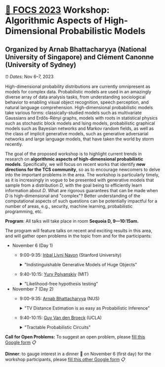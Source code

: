 # [🦊 FOCS 2023](https://focs.computer.org/2023/) Workshop: Algorithmic Aspects of High-Dimensional Probabilistic Models
## Organized by Arnab Bhattacharyya (National University of Singapore) and Clément Canonne (University of Sydney)

⏰ _Dates:_ Nov 6–7, 2023

High-dimensional probability distributions are currently omnipresent as models for complex data. Probabilistic models are used in an amazingly diverse array of data analysis tasks, from understanding sociological behavior to enabling visual object recognition, speech perception, and natural language comprehension. High-dimensional probabilistic models take various forms: classically-studied models such as multivariate Gaussians and Erdős-Rényi graphs, models with roots in statistical physics such as stochastic block models and Ising models, probabilistic graphical models such as Bayesian networks and Markov random fields, as well as the class of implicit generative models, such as generative adversarial networks and large language models, that have taken the world by storm recently. 

The goal of the proposed workshop is to highlight current trends in research on __algorithmic aspects of high-dimensional probabilistic models__. Specifically, we will focus on recent works that identify __new directions for the TCS community__, so as to encourage newcomers to delve into the important problems in the area. The workshop is particularly timely, as it is increasingly in vogue to be presented with generative models that sample from a distribution _D_, with the goal being to efficiently learn information about _D_. What are rigorous guarantees that can be made when _D_ is high-dimensional and  "complex"? Better understanding of the computational aspects of such questions can  be potentially impactful for a number of areas, e.g., security, machine learning, probabilistic programming, etc.

__Program__: All talks will take place in room __Sequoia D, 9—10:15am.__

The program will feature talks on recent and exciting results in this area, and will gather open problems in the topic from and for the participants: 

* November 6 (Day 1)
  * 9:00-9:35: [Inbal Livni Navon](http://inballn.su.domains/) (Stanford University)
    <details>

    <summary>"Indistinguishable Generative Models of Huge Objects"</summary>
    
    #### Abstract:
    In this talk I am going to discuss generative models of huge objects, from the perspective of a recent notion called outcome indistinguishability. In generative models, the goal is to generate a distribution that is similar to a specific input object (or distribution). When the input object is huge and complex and cannot be read entirely, how do we find a generative model for our object? How do we define similarity between our model and the object? In our work, we answer both questions using outcome indistinguishability. In the talk, I am going to explain what outcome indistinguishability is, and how it is helpful in our setting of learning generative models.     
    </details>

  * 9:40-10:15: [Yury Polyanskiy](https://people.lids.mit.edu/yp/homepage/) (MIT)    
    <details>
    <summary>"Likelihood-free hypothesis testing"</summary>
    
    #### Abstract:
    Modern theoretical models in particle physics, climate modeling etc often provide predictions in the form of extremely complex simulators. Thus, in order to empirically validate such theories a statistician needs to compare an experimental sample against several simulated ones, corresponding to different choices of phenomenological parameters of the theory. This area of work, known under the names of likelihood-free inference (LFI) or simulation-based inference, can be seen as extension of classical two-sample testing to more than two samples. In this talk we will present minimax sample complexities and discover the existence of a tradeoff between the sizes of experimental sample and the simulated ones, in particular showing the possibility of testing hypotheses without estimating densities. As a by-product of this tradeoff we discover (a) a universal relation between the sample complexities of goodness-of-fit (identity) testing and density estimation; (b) new methods for optimal two-sample and indentity testing based on classification accuracy.

    Joint work with Patrik Gerber (MIT) and Yanjun Han (Courant).    
    </details>
* November 7 (Day 2)
  * 9:00-9:35: [Arnab Bhattacharyya](https://www.comp.nus.edu.sg/~arnab/) (NUS)
    <details>

    <summary>"TV Distance Estimation is as easy as Probabilistic Inference"</summary>
    
    #### Abstract:
    We discuss the algorithmic problem of computing the total variation (TV) distance between two high-dimensional probability distributions.   Two highlights are:
    1. The problem of exactly computing the TV distance between two product distributions is #P-complete. This is in stark contrast with other distance measures such as KL, Chi-square, and Hellinger which tensorize over the marginals leading to efficient algorithms.
    2.  We show a novel connection between TV distance estimation and probabilistic inference. In particular, we present an efficient, structure-preserving reduction from relative approximation of TV distance to probabilistic inference over directed graphical models. This reduction leads to a fully polynomial randomized approximation scheme (FPRAS) for estimating TV distances between distributions that are defined by Bayes nets of bounded treewidth. Our approach employs a new notion of partial couplings of high-dimensional distributions, which might be of independent interest.
       
    Joint work with Sutanu Gayen (IIT Kanpur), Kuldeep Meel (Toronto & NUS), Dimitrios Myrisiotis (NUS), A. Pavan (Iowa State), and N.V. Vinodchandran (U. Nebraska Lincoln).
    </details>
  * 9:40-10:15: [Guy Van den Broeck](https://web.cs.ucla.edu/~guyvdb/) (UCLA)
    <details>

    <summary>"Tractable Probabilistic Circuits"</summary>
    
    #### Abstract:
    Probabilistic circuits represent joint distributions as computation graphs, akin to neural networks. They move beyond other deep generative models and probabilistic graphical models by guaranteeing tractable probabilistic inference for certain classes of queries: marginal probabilities, entropies, expectations, causal effects, etc. Probabilistic circuit models are now also effectively learned from data at scale, and achieve state-of-the-art results in constrained sampling from both language models and natural image distributions. This talk will overview recent developments in efficient probabilistic inference, as well as connections to the theory of probability generating polynomials.

    #### Bio: 
    Guy Van den Broeck is an Associate Professor and Samueli Fellow at UCLA, in the Computer Science Department, where he directs the StarAI lab. His research interests are in Machine Learning, Knowledge Representation and Reasoning, and Artificial Intelligence in general. His papers have been recognized with awards from key conferences such as AAAI, UAI, KR, and OOPSLA. Guy is the recipient of an NSF CAREER award, a Sloan Fellowship, and the IJCAI-19 Computers and Thought Award.
    </details>

__Call for Open Problems:__ To suggest an open problem, please [fill this Google form](https://docs.google.com/forms/d/e/1FAIpQLSf_0me17ooezTjiVWVRgkcdJ2pAmCNxxRzZ_9WdAVJ7ojGGCg/viewform) 📋

__Dinner__: to gauge interest in a dinner 🍲 on November 6 (first day) for the workshop participants, please [fill this other Google form](https://docs.google.com/forms/d/e/1FAIpQLSdHfFUMnsq-hoFZ3HwwqfAuU2AYgDwkzMgSdZvQ9L-Z5wD0bQ/viewform) 📋
